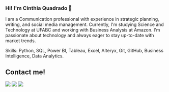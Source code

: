 ### Hi! I'm Cinthia Quadrado 👋</br>
I am a Communication professional with experience in strategic planning, writing, and social media management. Currently, I'm studying Science and Technology at UFABC and working with Business Analysis at Amazon. I'm passionate about technology and always eager to stay up-to-date with market trends.

Skills: Python, SQL, Power BI, Tableau, Excel, Alteryx, Git, GitHub, Business Intelligence, Data Analytics.

## Contact me!
<div align="left"> 
  <a href="https://instagram.com/cinthiaquadrado" target="_blank"><img src="https://img.shields.io/badge/-Instagram-%23E4405F?style=for-the-badge&logo=instagram&logoColor=white" target="_blank"></a>
  <a href = "mailto:devcinthiaquadrado@gmail.com"><img src="https://img.shields.io/badge/-Gmail-%23333?style=for-the-badge&logo=gmail&logoColor=white" target="_blank"></a>
  <a href="https://www.linkedin.com/in/cinthiaquadrado" target="_blank"><img src="https://img.shields.io/badge/-LinkedIn-%230077B5?style=for-the-badge&logo=linkedin&logoColor=white" target="_blank"></a> 
</div>
